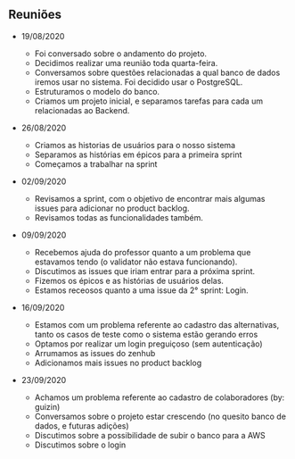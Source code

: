 ﻿
<!-- MEETINGS -->
## Reuniões

* 19/08/2020
   - Foi conversado sobre o andamento do projeto.
   - Decidimos realizar uma reunião toda quarta-feira.
   - Conversamos sobre questões relacionadas a qual banco de dados iremos usar no sistema. Foi decidido usar o PostgreSQL.
   - Estruturamos o modelo do banco.
   - Criamos um projeto inicial, e separamos tarefas para cada um relacionadas ao Backend.


* 26/08/2020
   - Criamos as historias de usuários para o nosso sistema
   - Separamos as histórias em épicos para a primeira sprint
   - Começamos a trabalhar na sprint

* 02/09/2020
   - Revisamos a sprint, com o objetivo de encontrar mais algumas issues para adicionar no product backlog.
   - Revisamos todas as funcionalidades também.
   
* 09/09/2020
   - Recebemos ajuda do professor quanto a um problema que estavamos tendo (o validator não estava funcionando).
   - Discutimos as issues que iriam entrar para a próxima sprint.
   - Fizemos os épicos e as histórias de usuários delas.
   - Estamos receosos quanto a uma issue da 2° sprint: Login.
   
* 16/09/2020
   - Estamos com um problema referente ao cadastro das alternativas, tanto os casos de teste como o sistema estão gerando erros
   - Optamos por realizar um login preguiçoso (sem autenticação)
   - Arrumamos as issues do zenhub
   - Adicionamos mais issues no product backlog
   
* 23/09/2020
   - Achamos um problema referente ao cadastro de colaboradores (by: guizin)
   - Conversamos sobre o projeto estar crescendo (no quesito banco de dados, e futuras adições)
   - Discutimos sobre a possibilidade de subir o banco para a AWS
   - Discutimos sobre o login